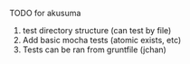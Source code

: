 TODO for akusuma

1. test directory structure (can test by file)
2. Add basic mocha tests (atomic exists, etc)
3. Tests can be ran from gruntfile (jchan)
